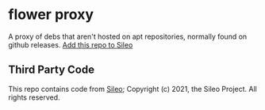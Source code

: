 # flower proxy
A proxy of debs that aren't hosted on apt repositories, normally found on github releases.
[Add this repo to Sileo](https://repos.slim.rocks/repo/?repoUrl=https://repo.chariz.com&manager=sileo)

## Third Party Code
This repo contains code from [Sileo](https://github.com/Sileo/Sileo);  Copyright (c) 2021, the Sileo Project. All rights reserved.
